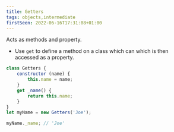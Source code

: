 ```yaml
---
title: Getters
tags: objects,intermediate
firstSeen: 2022-06-16T17:31:08+01:00
---
```


Acts as methods and property.

- Use `get` to define a method on a class which can which is then accessed as a property.

```js
class Getters {
    constructor (name) {
        this.name = name;
    }
    get _name() {
        return this.name;
    }
}
let myName = new Getters('Joe');
```

```js
myName._name; // 'Joe'
```
